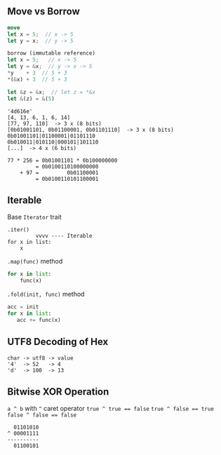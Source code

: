 ## Move vs Borrow
```rust
move
let x = 5;  // x -> 5
let y = x;  // y -> 5

borrow (immutable reference)
let x = 5;   // x -> 5
let y = &x;  // y -> x -> 5
*y    + 3  // 5 + 3
*(&x) + 3  // 5 + 3

let &z = &x;  // let z = *&x
let &(z) = &(5)
```

```
'4d616e'
[4, 13, 6, 1, 6, 14]
[77, 97, 110]  -> 3 x (8 bits)
[0b01001101, 0b01100001, 0b01101110]  -> 3 x (8 bits)
0b01001101|01100001|01101110
0b010011|010110|000101|101110
[...]  -> 4 x (6 bits)

77 * 256 = 0b01001101 * 0b100000000
         = 0b0100110100000000
    + 97 =         0b01100001
         = 0b0100110101100001
```

## Iterable
Base `Iterator` trait
```
.iter()
         vvvv ---- Iterable
for x in list:
    x
```
`.map(func)` method
```python
for x in list:
    func(x)
```
`.fold(init, func)` method
```python
acc = init
for x in list:
   acc += func(x)
```

## UTF8 Decoding of Hex
```
char -> utf8 -> value
'4'  -> 52   -> 4
'd'  -> 100  -> 13
```

## Bitwise XOR Operation

`a ^ b` with `^` caret operator
`true ^ true == false`
`true ^ false == true`
`false ^ false == false`

```
  01101010
^ 00001111
----------
  01100101
```